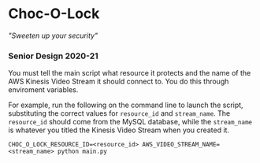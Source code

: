 # Choc-O-Lock
*"Sweeten up your security"*

### Senior Design 2020-21

You must tell the main script what resource it protects and the name of the AWS Kinesis Video Stream it should connect to. You do this through enviroment variables. 

For example, run the following on the command line to launch the script, substituting the correct values for `resource_id` and `stream_name`. The `resource_id` should come from the MySQL database, while the `stream_name` is whatever you titled the Kinesis Video Stream when you created it.

```
CHOC_O_LOCK_RESOURCE_ID=<resource_id> AWS_VIDEO_STREAM_NAME=<stream_name> python main.py
````

